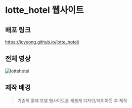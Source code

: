 # lotte_hotel 웹사이트

## 배포 링크
https://icyeong.github.io/lotte_hotel/

## 전체 영상
![lottehotel](https://github.com/user-attachments/assets/0b965837-c89a-49b0-9b26-b873a7650125)


## 제작 배경
> 기존의 롯데 호텔 웹사이트를 새롭게 디자인/레이아웃 후 제작
